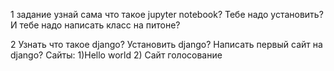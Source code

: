1 задание
узнай сама что такое jupyter notebook?
Тебе надо установить?
И тебе надо написать класс на питоне?






2 Узнать что такое django?
Установить django?
Написать первый сайт на django?
Сайты:
1)Hello world
2) Сайт голосование

